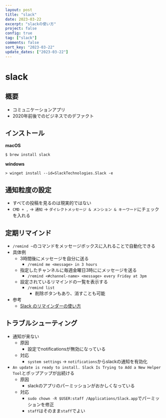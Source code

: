 ```yaml
---
layout: post
title: "slack"
date: 2023-03-22
excerpt: "slackの使い方"
project: false
config: true
tag: ["slack"]
comments: false
sort_key: "2023-03-22"
update_dates: ["2023-03-22"]
---
```


# slack

## 概要
 - コミュニケーションアプリ
 - 2020年前後でのビジネスでのデファクト

## インストール

**macOS**
```console
$ brew install slack
```

**windows**
```console
> winget install --id=SlackTechnologies.Slack -e
```

## 通知粒度の設定
 - すべての投稿を見るのは現実的ではない
 - `CMD + ,` -> `通知` -> `ダイレクトメッセージ & メンション & キーワード`にチェックを入れる

## 定期リマインド
 - `/remind ~`のコマンドをメッセージボックスに入れることで自動化できる
 - 具体例
   - 3時間後にメッセージを自分に送る
     - `/remind me <message> in 3 hours`
   - 指定したチャンネルに毎週金曜日3時ににメッセージを送る
     - `/remind <#channel-name> <message> every Friday at 3pm`
   - 設定されているリマインドの一覧を表示する
     - `/remind list`
       - 削除ボタンもあり、消すことも可能
 - 参考
   - [Slack のリマインダーの使い方](https://slack.com/intl/ja-jp/resources/using-slack/how-to-use-reminders-in-slack)

## トラブルシューティング
 - 通知が来ない
   - 原因 
     - 設定でnotificationsが無効になっている
   - 対応
     - `system settings` -> `notifications`からslackの通知を有効化
 - `An update is ready to install. Slack Is Trying to Add a New Helper Tool`とポップアップが出続ける
   - 原因
     - slackのアプリのパーミッションがおかしくなっている
   - 対応
     - `sudo chown -R $USER:staff /Applications/Slack.app`でパーミッションを修正
     - `staff`はそのまま`staff`でよい

